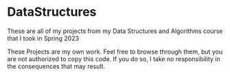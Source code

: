 # DataStructures
These are all of my projects from my Data Structures and Algorithms course that I took in Spring 2023

These Projects are my own work. Feel free to browse through them, but you are not authorized to copy this code. 
If you do so, I take no responsibility in the consequences that may result.
